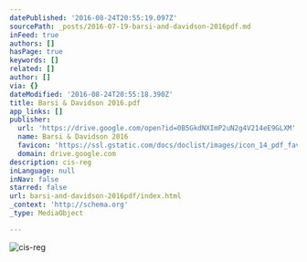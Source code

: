 ```yaml
---
datePublished: '2016-08-24T20:55:19.097Z'
sourcePath: _posts/2016-07-19-barsi-and-davidson-2016pdf.md
inFeed: true
authors: []
hasPage: true
keywords: []
related: []
author: []
via: {}
dateModified: '2016-08-24T20:55:18.390Z'
title: Barsi & Davidson 2016.pdf
app_links: []
publisher:
  url: 'https://drive.google.com/open?id=0B5GkdNXImP2uN2g4V214eE9GLXM'
  name: Barsi & Davidson 2016
  favicon: 'https://ssl.gstatic.com/docs/doclist/images/icon_14_pdf_favicon.ico'
  domain: drive.google.com
description: cis-reg
inLanguage: null
inNav: false
starred: false
url: barsi-and-davidson-2016pdf/index.html
_context: 'http://schema.org'
_type: MediaObject

---
```

![cis-reg](https://the-grid-user-content.s3-us-west-2.amazonaws.com/a3b30781-04a1-4574-ba15-de2b4b8f1a48.jpg)